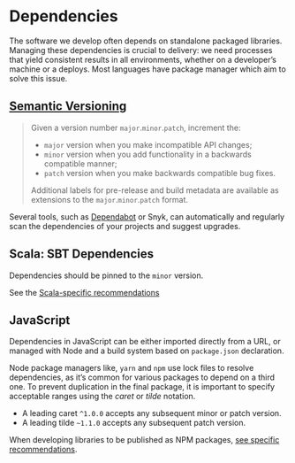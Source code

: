 # Dependencies

The software we develop often depends on standalone packaged libraries.
Managing these dependencies is crucial to delivery: we need processes that yield
consistent results in all environments, whether on a developer’s machine or a
deploys. Most languages have package manager which aim to solve this issue.

## [Semantic Versioning][]

> Given a version number `major`.`minor`.`patch`, increment the:
>
> - `major` version when you make incompatible API changes;
> - `minor` version when you add functionality in a backwards compatible manner;
> - `patch` version when you make backwards compatible bug fixes.
>
> Additional labels for pre-release and build metadata are available as extensions to the `major`.`minor`.`patch` format.

Several tools, such as [Dependabot][] or Snyk, can automatically and regularly
scan the dependencies of your projects and suggest upgrades.

[Semantic Versioning]: https://semver.org/
[Dependabot]: https://github.com/guardian/configs/blob/main/.github/dependabot.yml

## Scala: SBT Dependencies

Dependencies should be pinned to the `minor` version.

See the [Scala-specific recommendations](./scala.md)

## JavaScript

Dependencies in JavaScript can be either imported directly from a URL,
or managed with Node and a build system based on `package.json` declaration.

Node package managers like, `yarn` and `npm` use lock files to resolve
dependencies, as it’s common for various packages to depend on a third one.
To prevent duplication in the final package, it is important to specify
acceptable ranges using the _caret_ or _tilde_ notation.

- A leading caret `^1.0.0` accepts any subsequent minor or patch version.
- A leading tilde `~1.1.0` accepts any subsequent patch version.

When developing libraries to be published as NPM packages, [see specific recommendations](./npm-packages.md).

